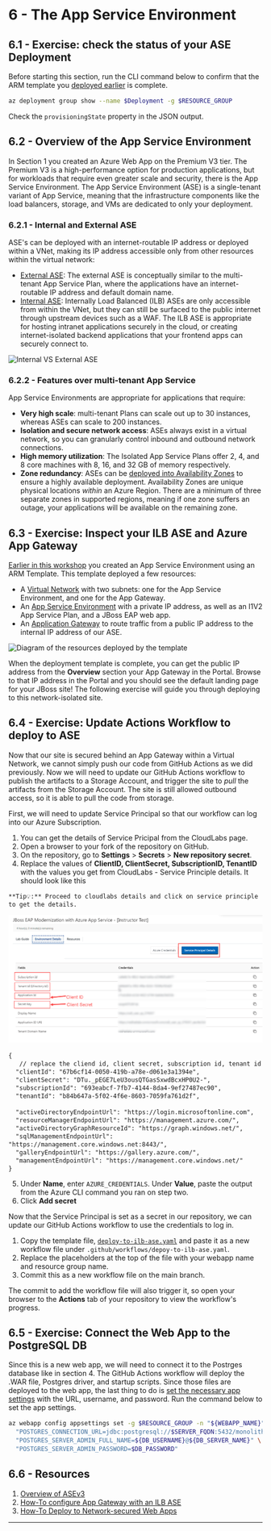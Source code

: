 # 6 - The App Service Environment

## 6.1 - Exercise: check the status of your ASE Deployment

Before starting this section, run the CLI command below to confirm that the ARM template you [deployed earlier](1-environment-setup.md#1.4-Deploy-the-App-Service-Environment) is complete. 


```bash
az deployment group show --name $Deployment -g $RESOURCE_GROUP
```

Check the `provisioningState` property in the JSON output.

## 6.2 - Overview of the App Service Environment

In Section 1 you created an Azure Web App on the Premium V3 tier. The Premium V3 is a high-performance option for production applications, but for workloads that require even greater scale and security, there is the App Service Environment. The App Service Environment (ASE) is a single-tenant variant of App Service, meaning that the infrastructure components like the load balancers, storage, and VMs are dedicated to only your deployment.

### 6.2.1 - Internal and External ASE

ASE's can be deployed with an internet-routable IP address or deployed within a VNet, making its IP address accessible only from other resources within the virtual network:

- [External ASE](https://docs.microsoft.com/azure/app-service/environment/create-external-ase): The external ASE is conceptually similar to the multi-tenant App Service Plan, where the applications have an internet-routable IP address and default domain name.
- [Internal ASE](https://docs.microsoft.com/azure/app-service/environment/create-ilb-ase): Internally Load Balanced (ILB) ASEs are only accessible from within the VNet, but they can still be surfaced to the public internet through upstream devices such as a WAF. The ILB ASE is appropriate for hosting intranet applications securely in the cloud, or creating internet-isolated backend applications that your frontend apps can securely connect to.

![Internal VS External ASE](../img/5-internal-vs-external-ase.png)

### 6.2.2 - Features over multi-tenant App Service

App Service Environments are appropriate for applications that require:

- **Very high scale**: multi-tenant Plans can scale out up to 30 instances, whereas ASEs can scale to 200 instances.
- **Isolation and secure network access**: ASEs always exist in a virtual network, so you can granularly control inbound and outbound network connections.
- **High memory utilization**: The Isolated App Service Plans offer 2, 4, and 8 core machines with 8, 16, and 32 GB of memory respectively.
- **Zone redundancy**: ASEs can be [deployed into Availability Zones](https://azure.github.io/AppService/2019/12/12/App-Service-Environment-Support-for-Availability-Zones.html) to ensure a highly available deployment. Availability Zones are unique physical locations *within* an Azure Region. There are a minimum of three separate zones in supported regions, meaning if one zone suffers an outage, your applications will be available on the remaining zone.

## 6.3 - Exercise: Inspect your ILB ASE and Azure App Gateway

[Earlier in this workshop](1-environment-setup.md#1.4-deploy-the-app-service-environment) you created an App Service Environment using an ARM Template. This template deployed a few resources:

- A [Virtual Network](https://docs.microsoft.com/azure/virtual-network/virtual-networks-overview) with two subnets: one for the App Service Environment, and one for the App Gateway.
- An [App Service Environment](https://docs.microsoft.com/azure/app-service/environment/intro) with a private IP address, as well as an I1V2 App Service Plan, and a JBoss EAP web app.
- An [Application Gateway](https://docs.microsoft.com/azure/application-gateway/) to route traffic from a public IP address to the internal IP address of our ASE.

![Diagram of the resources deployed by the template](../img/5-ASE-deployment-diagram.png)

When the deployment template is complete, you can get the public IP address from the **Overview** section your App Gateway in the Portal. Browse to that IP address in the Portal and you should see the default landing page for your JBoss site! The following exercise will guide you through deploying to this network-isolated site.

## 6.4 - Exercise: Update Actions Workflow to deploy to ASE

Now that our site is secured behind an App Gateway within a Virtual Network, we cannot simply push our code from GitHub Actions as we did previously. Now we will need to update our GitHub Actions workflow to publish the artifacts to a Storage Account, and trigger the site to *pull* the artifacts from the Storage Account. The site is still allowed outbound access, so it is able to pull the code from storage.

First, we will need to update Service Principal so that our workflow can log into our Azure Subscription.

1. You can get the details of Service Pricipal from the CloudLabs page.
2. Open a browser to your fork of the repository on GitHub.
3. On the repository, go to **Settings** > **Secrets** > **New repository secret**.
4. Replace the values of **ClientID, ClientSecret, SubscriptionID, TenantID** with the values you get from CloudLabs - Service Principle details. It should look like this

```
**Tip💡:** Proceed to cloudlabs details and click on service principle to get the details.
```

![service principal](../img/5-service-principle.png)


```jsonc
{
   // replace the cliend id, client secret, subscription id, tenant id
  "clientId": "67b6cf14-0050-419b-a78e-d061e3a1394e",
  "clientSecret": "DTu._pEGE7LeU3ousQTGasSxwdBcxHP0U2-",
  "subscriptionId": "693eabcf-7fb7-4144-8da4-9ef27487ec90",
  "tenantId": "b84b647a-5f02-4f6e-8603-7059fa761d2f",

  "activeDirectoryEndpointUrl": "https://login.microsoftonline.com",
  "resourceManagerEndpointUrl": "https://management.azure.com/",
  "activeDirectoryGraphResourceId": "https://graph.windows.net/",
  "sqlManagementEndpointUrl": "https://management.core.windows.net:8443/",
  "galleryEndpointUrl": "https://gallery.azure.com/",
  "managementEndpointUrl": "https://management.core.windows.net/"
}
```

5. Under **Name**, enter `AZURE_CREDENTIALS`. Under **Value**, paste the output from the Azure CLI command you ran on step two.
6. Click **Add secret**

Now that the Service Principal is set as a secret in our repository, we can update our GitHub Actions workflow to use the credentials to log in.

1. Copy the template file, [`deploy-to-ilb-ase.yaml`](https://raw.githubusercontent.com/CloudLabsAI-Azure/workshop-migrate-jboss-on-app-service/main/templates/deploy-to-ilb-ase.yaml) and paste it as a new workflow file under `.github/workflows/depoy-to-ilb-ase.yaml`.
2. Replace the placeholders at the top of the file with your webapp name and resource group name.
3. Commit this as a new workflow file on the main branch.

The commit to add the workflow file will also trigger it, so open your browser to the **Actions** tab of your repository to view the workflow's progress.

## 6.5 - Exercise: Connect the Web App to the PostgreSQL DB

Since this is a new web app, we will need to connect it to the Postrges database like in section 4. The GitHub Actions workflow will deploy the .WAR file, Postgres driver, and startup scripts. Since those files are deployed to the web app, the last thing to do is [set the necessary app settings](4-create-postgres-on-azure.md#4.3.1-create-application-settings) with the URL, username, and password. Run the command below to set the app settings.

```bash
az webapp config appsettings set -g $RESOURCE_GROUP -n "${WEBAPP_NAME}" --settings \
  "POSTGRES_CONNECTION_URL=jdbc:postgresql://$SERVER_FQDN:5432/monolith?sslmode=require" \
  "POSTGRES_SERVER_ADMIN_FULL_NAME=${DB_USERNAME}@${DB_SERVER_NAME}" \
  "POSTGRES_SERVER_ADMIN_PASSWORD=$DB_PASSWORD"
```

## 6.6 - Resources

1. [Overview of ASEv3](https://docs.microsoft.com/azure/app-service/environment/overview)
2. [How-To configure App Gateway with an ILB ASE](https://docs.microsoft.com/azure/app-service/environment/integrate-with-application-gateway)
3. [How-To Deploy to Network-secured Web Apps](https://azure.github.io/AppService/2021/03/01/deploying-to-network-secured-sites-2.html)
---
